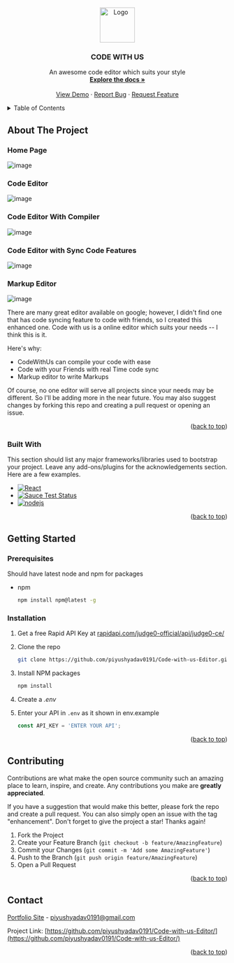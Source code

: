 
<a name="readme-top"></a>


<!-- PROJECT SHIELDS -->
<!--
*** I'm using markdown "reference style" links for readability.
*** Reference links are enclosed in brackets [ ] instead of parentheses ( ).
*** See the bottom of this document for the declaration of the reference variables
*** for contributors-url, forks-url, etc. This is an optional, concise syntax you may use.
*** https://www.markdownguide.org/basic-syntax/#reference-style-links
-->


<!-- PROJECT LOGO -->
<br />
<div align="center">
  <a href=https://github.com/piyushyadav0191/Code-with-us-Editor/">
    <img src="https://user-images.githubusercontent.com/84402719/200099751-6f0d7c68-7028-401b-b196-76ef22e7453e.png" alt="Logo" width="80" height="80">
  </a>

  <h3 align="center">CODE WITH US</h3>

  <p align="center">
    An awesome code editor which suits your style
    <br />
    <a href="https://github.com/piyushyadav0191/Code-with-us-Editor/blob/master/README.md"><strong>Explore the docs »</strong></a>
    <br />
    <br />
    <a href="https://codewithus.vercel.app/">View Demo</a>
    ·
    <a href="https://github.com/piyushyadav0191/Code-with-us-Editor/issues">Report Bug</a>
    ·
    <a href="https://github.com/piyushyadav0191/Code-with-us-Editor/issues">Request Feature</a>
  </p>
</div>



<!-- TABLE OF CONTENTS -->
<details>
  <summary>Table of Contents</summary>
  <ol>
    <li>
      <a href="#about-the-project">About The Project</a>
      <ul>
        <li><a href="#built-with">Built With</a></li>
      </ul>
    </li>
    <li>
      <a href="#getting-started">Getting Started</a>
      <ul>
        <li><a href="#prerequisites">Prerequisites</a></li>
        <li><a href="#installation">Installation</a></li>
      </ul>
    </li>
    
    <li><a href="#contributing">Contributing</a></li>
    
    <li><a href="#contact">Contact</a></li>
   
  </ol>
</details>



<!-- ABOUT THE PROJECT -->
## About The Project

### Home Page

![image](https://user-images.githubusercontent.com/84402719/200099911-23b37947-0b0e-4cfc-b7a9-bf86470312c4.png)

### Code Editor 
![image](https://user-images.githubusercontent.com/84402719/200099948-cc25e708-c672-4346-b26d-852fb5d559c1.png)

### Code Editor With Compiler
![image](https://user-images.githubusercontent.com/84402719/200100143-ddcdce26-0331-49e0-b69c-b0b78ddcd12a.png)

### Code Editor with Sync Code Features
![image](https://user-images.githubusercontent.com/84402719/200100195-6c6262a6-1b39-4a6e-972c-430867d14070.png)

### Markup Editor
![image](https://user-images.githubusercontent.com/84402719/200100242-3970a224-2fe0-4ce0-ae10-229de3255fde.png)


There are many great editor available on google; however, I didn't find one that has code syncing feature to code with friends, so I created this enhanced one. Code with us is a online editor which suits your needs -- I think this is it.

Here's why:
* CodeWithUs can compile your code with ease 
* Code with your Friends with real Time code sync
* Markup editor to write Markups

Of course, no one editor will serve all projects since your needs may be different. So I'll be adding more in the near future. You may also suggest changes by forking this repo and creating a pull request or opening an issue. 


<p align="right">(<a href="#readme-top">back to top</a>)</p>



### Built With

This section should list any major frameworks/libraries used to bootstrap your project. Leave any add-ons/plugins for the acknowledgements section. Here are a few examples.

* [![React][React.js]][React-url]
* [![Sauce Test Status](https://saucelabs.com/browser-matrix/socket.svg)](https://saucelabs.com/u/socket)
* [![nodejs](https://badges.aleen42.com/src/node.svg)](nodejs.org)

<p align="right">(<a href="#readme-top">back to top</a>)</p>



<!-- GETTING STARTED -->
## Getting Started



### Prerequisites

Should have latest node and npm for packages 
* npm
  ```sh
  npm install npm@latest -g
  ```

### Installation

1. Get a free Rapid API Key at [rapidapi.com/judge0-official/api/judge0-ce/](rapidapi.com/judge0-official/api/judge0-ce/)
2. Clone the repo
   ```sh
   git clone https://github.com/piyushyadav0191/Code-with-us-Editor.git
   ```
3. Install NPM packages
   ```sh
   npm install
   ```
4. Create a *.env*
   
5. Enter your API in `.env` as it shown in env.example 
   ```js
   const API_KEY = 'ENTER YOUR API';
   ```

<p align="right">(<a href="#readme-top">back to top</a>)</p>


<!-- CONTRIBUTING -->
## Contributing

Contributions are what make the open source community such an amazing place to learn, inspire, and create. Any contributions you make are **greatly appreciated**.

If you have a suggestion that would make this better, please fork the repo and create a pull request. You can also simply open an issue with the tag "enhancement".
Don't forget to give the project a star! Thanks again!

1. Fork the Project
2. Create your Feature Branch (`git checkout -b feature/AmazingFeature`)
3. Commit your Changes (`git commit -m 'Add some AmazingFeature'`)
4. Push to the Branch (`git push origin feature/AmazingFeature`)
5. Open a Pull Request

<p align="right">(<a href="#readme-top">back to top</a>)</p>


<!-- CONTACT -->
## Contact

 [Portfolio Site](https://piyushyadav.tk) - piyushyadav0191@gmail.com

Project Link: [https://github.com/piyushyadav0191/Code-with-us-Editor/](https://github.com/piyushyadav0191/Code-with-us-Editor/)

<p align="right">(<a href="#readme-top">back to top</a>)</p>


[React.js]: https://img.shields.io/badge/React-20232A?style=for-the-badge&logo=react&logoColor=61DAFB
[React-url]: https://reactjs.org/
